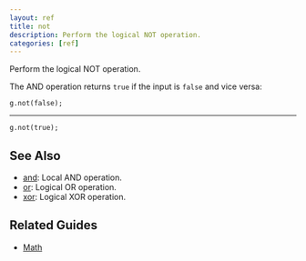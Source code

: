 ```yaml
---
layout: ref
title: not
description: Perform the logical NOT operation.
categories: [ref]
---
```

Perform the logical NOT operation.

The AND operation returns `true` if the input is `false` and vice versa:

    g.not(false);
---
    g.not(true);

## See Also
- [and](and.html): Local AND operation.
- [or](or.html): Logical OR operation.
- [xor](xor.html): Logical XOR operation.

## Related Guides
- [Math](../guide/math.html)
